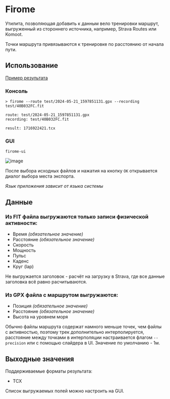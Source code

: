 # Firome

Утилита, позволяющая добавить к данным вело тренировки маршрут,
выгруженный из стороннего источника, например, Strava Routes или Komoot.

Точки маршрута привязываются к тренировке по расстоянию от начала пути.

## Использование

[Пример результата](https://www.strava.com/activities/11471378450)

### Консоль

```shell
> firome --route test/2024-05-21_1597851131.gpx --recording test/40B032FC.fit

route: test/2024-05-21_1597851131.gpx
recording: test/40B032FC.fit

result: 1716922421.tcx
```

### GUI

```shell
firome-ui
```
![image](https://github.com/outcatcher/firome/assets/8591561/f031bbf0-9c73-48eb-a227-9cda170eed6b)


После выбора исходных файлов и нажатия на кнопку `OK` открывается диалог выбора места экспорта.

_Язык приложения зависит от языка системы_

## Данные

### Из FIT файла выгружаются только записи физической активности:

- Время _(обязательное значение)_
- Расстояние _(обязательное значение)_
- Скорость
- Мощность
- Пульс
- Каденс
- Круг (lap)

Не выгружается заголовок - расчёт на загрузку в Strava, где все данные заголовка всё равно расчитываются.

### Из GPX файла с маршрутом выгружаются:

- Позиция _(обязательное значение)_
- Расстояние _(обязательное значение)_
- Высота на уровнем моря

Обычно файлы маршрута содержат намного меньше точек, чем файлы с активностью, поэтому трек дополнительно
интерполируется,
расстояние между точками в интерполяции настраивается флагом `--precision` или с помощью слайдера в UI.
Значение по умолчанию - 1м.

## Выходные значения

Поддерживаемые форматы результата:

- TCX

Список выгружаемых полей можно настроить на GUI.
